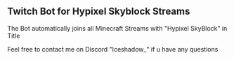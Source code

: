 ## Twitch Bot for Hypixel Skyblock Streams

The Bot automatically joins all Minecraft Streams with "Hypixel SkyBlock" in Title  

Feel free to contact me on Discord "Iceshadow_" if u have any questions

